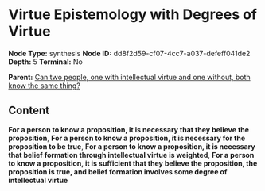 # Virtue Epistemology with Degrees of Virtue

**Node Type:** synthesis
**Node ID:** dd8f2d59-cf07-4cc7-a037-defeff041de2
**Depth:** 5
**Terminal:** No

**Parent:** [Can two people, one with intellectual virtue and one without, both know the same thing?](can-two-people-one-with-intellectual-virtue-and-one-without-both-know-the-same-thing-antithesis-e2a5fff0-ce83-49a9-b49f-aaaf2445c1c3.md)

## Content

**For a person to know a proposition, it is necessary that they believe the proposition**, **For a person to know a proposition, it is necessary for the proposition to be true**, **For a person to know a proposition, it is necessary that belief formation through intellectual virtue is weighted**, **For a person to know a proposition, it is sufficient that they believe the proposition, the proposition is true, and belief formation involves some degree of intellectual virtue**
